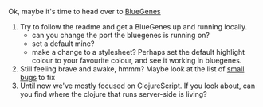 Ok, maybe it's time to head over to [BlueGenes](https://github.com/intermine/bluegenes/tree/dev/src/cljs/bluegenes/sections/reportpage/components)

1. Try to follow the readme and get a BlueGenes up and running locally. 
    - can you change the port the bluegenes is running on?
    - set a default mine? 
    - make a change to a stylesheet? Perhaps set the default highlight colour to your favourite colour, and see it working in bluegenes.
2. Still feeling brave and awake, hmmm? Maybe look at the list of [small bugs](https://github.com/yochannah/clojure-bootcamp/blob/master/activities/bugs-to-squash.md) to fix
3. Until now we've mostly focused on ClojureScript. If you look about, can you find where the clojure that runs server-side is living? 
